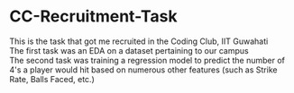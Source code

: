 # CC-Recruitment-Task
This is the task that got me recruited in the Coding Club, IIT Guwahati </br>
The first task was an EDA on a dataset pertaining to our campus </br>
The second task was training a regression model to predict the number of 4's a player would hit based on numerous other features (such as Strike Rate, Balls Faced, etc.)
